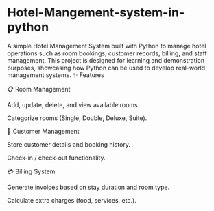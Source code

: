 # Hotel-Mangement-system-in-python
  A simple Hotel Management System built with Python to manage hotel operations such as room bookings, customer records, billing, and staff management. This project is designed for learning and demonstration purposes, showcasing how Python can be used to develop real-world management systems.
✨ Features

📋 Room Management

Add, update, delete, and view available rooms.

Categorize rooms (Single, Double, Deluxe, Suite).

👤 Customer Management

Store customer details and booking history.

Check-in / check-out functionality.

💳 Billing System

Generate invoices based on stay duration and room type.

Calculate extra charges (food, services, etc.).
